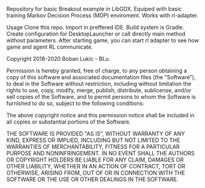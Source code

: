 Repository for basic Breakout example in LibGDX.
Equiped with basic training Markov Decision Process (MDP) enviroment.
Works with rl-adapter. 

Usage
Clone this repo. Import in preffered IDE. Build system is Gradle.
Create configuration for DesktopLauncher or call directly main method without parameters.
After starting game, you can start rl adapter to see how game and agent RL communicate.

Copyright 2018-2020 Boban Lukic - BLu.

Permission is hereby granted, free of charge, to any person obtaining a copy
of this software and associated documentation files (the "Software"), to deal
in the Software without restriction, including without limitation the rights
to use, copy, modify, merge, publish, distribute, sublicense, and/or sell
copies of the Software, and to permit persons to whom the Software is
furnished to do so, subject to the following conditions:

The above copyright notice and this permission notice shall be included in all
copies or substantial portions of the Software.

THE SOFTWARE IS PROVIDED "AS IS", WITHOUT WARRANTY OF ANY KIND, EXPRESS OR
IMPLIED, INCLUDING BUT NOT LIMITED TO THE WARRANTIES OF MERCHANTABILITY,
FITNESS FOR A PARTICULAR PURPOSE AND NONINFRINGEMENT. IN NO EVENT SHALL THE
AUTHORS OR COPYRIGHT HOLDERS BE LIABLE FOR ANY CLAIM, DAMAGES OR OTHER
LIABILITY, WHETHER IN AN ACTION OF CONTRACT, TORT OR OTHERWISE, ARISING FROM,
OUT OF OR IN CONNECTION WITH THE SOFTWARE OR THE USE OR OTHER DEALINGS IN THE
SOFTWARE.

